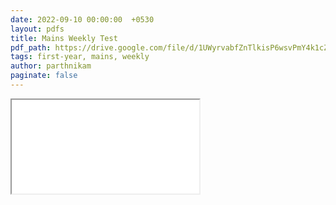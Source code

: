 ```yaml
---
date: 2022-09-10 00:00:00  +0530
layout: pdfs
title: Mains Weekly Test
pdf_path: https://drive.google.com/file/d/1UWyrvabfZnTlkisP6wsvPmY4k1cZa3qW/preview?usp=drive_link
tags: first-year, mains, weekly
author: parthnikam
paginate: false
---
```


<iframe class="embed-pdf" src="{{ page.pdf_path }}#toolbar=0" seamless="seamless" scrolling="no" style="overflow:hidden"></iframe>
